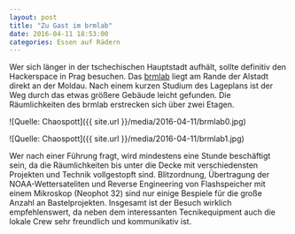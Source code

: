 ```yaml
---
layout: post
title: "Zu Gast im brmlab"
date: 2016-04-11 18:53:00
categories: Essen auf Rädern
---
```

Wer sich länger in der tschechischen Hauptstadt aufhält, sollte definitiv den Hackerspace in Prag besuchen. Das [brmlab](https://brmlab.cz/) liegt am Rande der Alstadt direkt an der Moldau. Nach einem kurzen Studium des Lageplans ist der Weg durch das etwas größere Gebäude leicht gefunden. Die Räumlichkeiten des brmlab erstrecken sich über zwei Etagen.

![Quelle: Chaospott]({{ site.url }}/media/2016-04-11/brmlab0.jpg)

![Quelle: Chaospott]({{ site.url }}/media/2016-04-11/brmlab1.jpg)

Wer nach einer Führung fragt, wird mindestens eine Stunde beschäftigt sein, da die Räumlichkeiten bis unter die Decke mit verschiedensten Projekten und Technik vollgestopft sind.  Blitzordnung, Übertragung der NOAA-Wettersateliten und Reverse Engineering von Flashspeicher mit einem Mikroskop (Neophot 32) sind nur einige Bespiele für die große Anzahl an Bastelprojekten. Insgesamt ist der Besuch wirklich empfehlenswert, da neben dem interessanten Tecnikequipment auch die lokale Crew sehr freundlich und kommunikativ ist.
